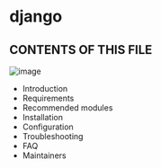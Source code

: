 # django
CONTENTS OF THIS FILE
---------------------

![image](https://user-images.githubusercontent.com/77370375/159989654-b9ef050e-a081-49eb-bd9d-ea6b6cdd7f8e.png)


 * Introduction
 * Requirements
 * Recommended modules
 * Installation
 * Configuration
 * Troubleshooting
 * FAQ
 * Maintainers
